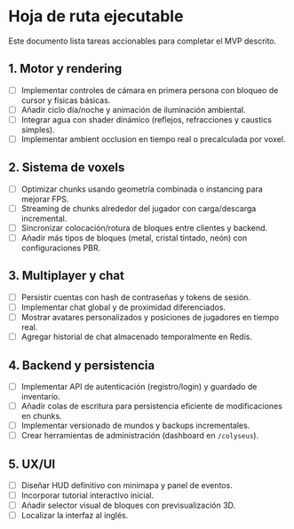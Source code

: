 # Hoja de ruta ejecutable

Este documento lista tareas accionables para completar el MVP descrito.

## 1. Motor y rendering
- [ ] Implementar controles de cámara en primera persona con bloqueo de cursor y físicas básicas.
- [ ] Añadir ciclo día/noche y animación de iluminación ambiental.
- [ ] Integrar agua con shader dinámico (reflejos, refracciones y caustics simples).
- [ ] Implementar ambient occlusion en tiempo real o precalculada por voxel.

## 2. Sistema de voxels
- [ ] Optimizar chunks usando geometría combinada o instancing para mejorar FPS.
- [ ] Streaming de chunks alrededor del jugador con carga/descarga incremental.
- [ ] Sincronizar colocación/rotura de bloques entre clientes y backend.
- [ ] Añadir más tipos de bloques (metal, cristal tintado, neón) con configuraciones PBR.

## 3. Multiplayer y chat
- [ ] Persistir cuentas con hash de contraseñas y tokens de sesión.
- [ ] Implementar chat global y de proximidad diferenciados.
- [ ] Mostrar avatares personalizados y posiciones de jugadores en tiempo real.
- [ ] Agregar historial de chat almacenado temporalmente en Redis.

## 4. Backend y persistencia
- [ ] Implementar API de autenticación (registro/login) y guardado de inventario.
- [ ] Añadir colas de escritura para persistencia eficiente de modificaciones en chunks.
- [ ] Implementar versionado de mundos y backups incrementales.
- [ ] Crear herramientas de administración (dashboard en `/colyseus`).

## 5. UX/UI
- [ ] Diseñar HUD definitivo con minimapa y panel de eventos.
- [ ] Incorporar tutorial interactivo inicial.
- [ ] Añadir selector visual de bloques con previsualización 3D.
- [ ] Localizar la interfaz al inglés.
